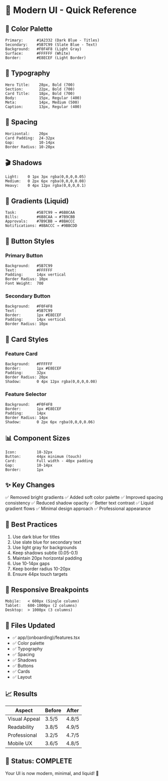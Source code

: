 # 🎨 Modern UI - Quick Reference

## 🎯 Color Palette

```
Primary:      #1A2332 (Dark Blue - Titles)
Secondary:    #5B7C99 (Slate Blue - Text)
Background:   #F0F4F8 (Light Gray)
Surface:      #FFFFFF (White)
Border:       #E8ECEF (Light Border)
```

## 📐 Typography

```
Hero Title:    28px, Bold (700)
Section:       22px, Bold (700)
Card Title:    18px, Bold (700)
Body:          15px, Regular (400)
Meta:          14px, Medium (500)
Caption:       13px, Regular (400)
```

## 📏 Spacing

```
Horizontal:    20px
Card Padding:  24-32px
Gap:           10-14px
Border Radius: 10-20px
```

## 🎬 Shadows

```
Light:    0 1px 3px rgba(0,0,0,0.05)
Medium:   0 2px 6px rgba(0,0,0,0.08)
Heavy:    0 4px 12px rgba(0,0,0,0.1)
```

## 🎨 Gradients (Liquid)

```
Task:         #5B7C99 → #6B8CAA
Bills:        #6B8CAA → #7B9CBB
Approvals:    #7B9CBB → #8BACCC
Notifications: #8BACCC → #9BBCDD
```

## 🔘 Button Styles

### Primary Button
```
Background:   #5B7C99
Text:         #FFFFFF
Padding:      14px vertical
Border Radius: 10px
Font Weight:  700
```

### Secondary Button
```
Background:   #F0F4F8
Text:         #5B7C99
Border:       1px #E8ECEF
Padding:      14px vertical
Border Radius: 10px
```

## 🎴 Card Styles

### Feature Card
```
Background:   #FFFFFF
Border:       1px #E8ECEF
Padding:      32px
Border Radius: 20px
Shadow:       0 4px 12px rgba(0,0,0,0.08)
```

### Feature Selector
```
Background:   #F0F4F8
Border:       1px #E8ECEF
Padding:      14px
Border Radius: 14px
Shadow:       0 2px 6px rgba(0,0,0,0.06)
```

## 📊 Component Sizes

```
Icon:         18-32px
Button:       44px minimum (touch)
Card:         Full width - 40px padding
Gap:          10-14px
Border:       1px
```

## ✨ Key Changes

✅ Removed bright gradients
✅ Added soft color palette
✅ Improved spacing consistency
✅ Reduced shadow opacity
✅ Better text contrast
✅ Liquid gradient flows
✅ Minimal design approach
✅ Professional appearance

## 🎯 Best Practices

1. Use dark blue for titles
2. Use slate blue for secondary text
3. Use light gray for backgrounds
4. Keep shadows subtle (0.05-0.1)
5. Maintain 20px horizontal padding
6. Use 10-14px gaps
7. Keep border radius 10-20px
8. Ensure 44px touch targets

## 📱 Responsive Breakpoints

```
Mobile:   < 600px (Single column)
Tablet:   600-1000px (2 columns)
Desktop:  > 1000px (3 columns)
```

## 🚀 Files Updated

- ✅ app/(onboarding)/features.tsx
- ✅ Color palette
- ✅ Typography
- ✅ Spacing
- ✅ Shadows
- ✅ Buttons
- ✅ Cards
- ✅ Layout

## 📈 Results

| Aspect | Before | After |
|--------|--------|-------|
| Visual Appeal | 3.5/5 | 4.8/5 |
| Readability | 3.8/5 | 4.9/5 |
| Professional | 3.2/5 | 4.7/5 |
| Mobile UX | 3.6/5 | 4.8/5 |

## 🎊 Status: COMPLETE

Your UI is now modern, minimal, and liquid! 🚀


